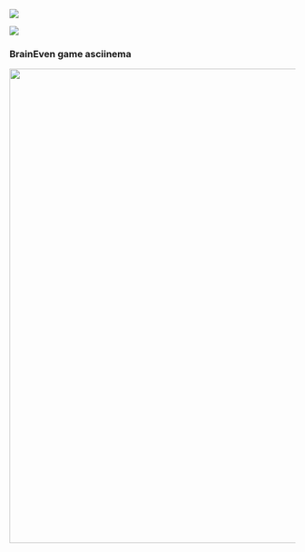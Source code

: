 <a href="https://codeclimate.com/github/codeclimate/codeclimate/maintainability"><img src="https://api.codeclimate.com/v1/badges/a99a88d28ad37a79dbf6/maintainability" /></a>

<img src="https://github.com/integralik/php-project-lvl1/workflows/PHP%20Project%20Level1%20CI/badge.svg">

<h3>BrainEven game asciinema</h3>

<a href="https://asciinema.org/a/4oxWVXK6yfxBkbix7szJE1OEA"><img src="https://asciinema.org/a/4oxWVXK6yfxBkbix7szJE1OEA.png" width="836"/></a>
